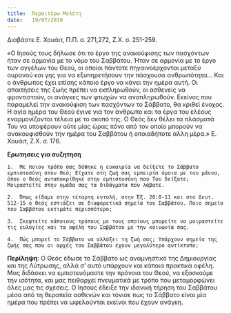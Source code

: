 ```yaml
---
title:  Περαιτέρω Μελέτη
date:   19/07/2019
---
```


Διαβάστε Ε. Χουάιτ, Π.Π. σ. 271,272, Ζ.Χ. σ. 251-259.

«Ο Ιησούς τους δήλωσε ότι το έργο της ανακούφισης των πασχόντων ήταν σε αρμονία με το νόμο του Σαββάτου. Ήταν σε αρμονία με το έργο των αγγέλων του Θεού, οι οποίοι πάντοτε πηγαινοέρχονται μεταξύ ουρανού και γης για να εξυπηρετήσουν την πάσχουσα ανθρωπότητα… Και ο άνθρωπος έχει επίσης κάποιο έργο να κάνει την ημέρα αυτή. Οι απαιτήσεις της ζωής πρέπει να εκπληρωθούν, οι ασθενείς να φροντιστούν, οι ανάγκες των φτωχών να αναπληρωθούν. Εκείνος που παραμελεί την ανακούφιση των πασχόντων το Σάββατο, θα κριθεί ένοχος. Η αγία ημέρα του Θεού έγινε για τον άνθρωπο και τα έργα του ελέους εναρμονίζονται τέλεια με το σκοπό της. Ο Θεός δεν θέλει τα πλάσματά Του να υποφέρουν ούτε μίας ώρας πόνο από τον οποίο μπορούν να ανακουφισθούν την ημέρα του Σαββάτου ή οποιαδήποτε άλλη μέρα.» Ε. Χουάιτ, Ζ.Χ. σ. 176.

**Ερωτησεις για συζητηση**

`1.	 Με ποιον τρόπο σας δόθηκε η ευκαιρία να δείξετε το Σάββατο εμπιστοσύνη στον Θεό; Είχατε στη ζωή σας εμπειρία όμοια με του μάννα, όπου ο Θεός ανταποκρίθηκε στην εμπιστοσύνη που Του δείξατε; Μοιραστείτε στην ομάδα σας τα διδάγματα που λάβατε.`

`2.	 Όπως είδαμε στην τέταρτη εντολή, στην Έξ. 20:8-11 και στο Δευτ. 512-15 ο Θεός εστιάζει σε διαφορετικά σημεία του Σαββάτου. Ποιο σημείο του Σαββάτου εκτιμάτε περισσότερο;`

`3.	 Σκεφτείτε κάποιους τρόπους με τους οποίους μπορείτε να μοιραστείτε τις ευλογίες και τα οφέλη του Σαββάτου με την κοινωνία σας.`

`4.	 Πώς μπορεί το Σάββατο να αλλάξει τη ζωή σας; Υπάρχουν σημεία της ζωής σας που οι αρχές του Σαββάτου έχουν μεγαλύτερο αντίκτυπο;`

**Περίληψη**: Ο Θεός έδωσε το Σάββατο ως αναμνηστικό της Δημιουργίας και της Λύτρωσης, αλλά σ’ αυτό υπάρχουν και κάποια πρακτικά οφέλη. Μας διδάσκει να εμπιστευόμαστε την πρόνοια του Θεού, να εξασκούμε την ισότητα, και μας πειθαρχεί πνευματικά με τρόπο που μεταμορφώνει όλες μας τις σχέσεις. Ο Ιησούς έδειξε την ιδανική τήρηση του Σαββάτου μέσα από τη θεραπεία ασθενών και τόνισε πως το Σάββατο είναι μία ημέρα που πρέπει να ωφελούνται εκείνοι που έχουν ανάγκη.